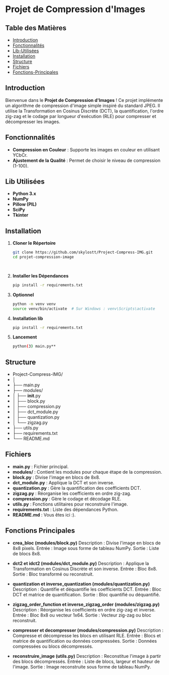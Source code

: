 # Projet de Compression d'Images

## Table des Matières
- [Introduction](#introduction)
- [Fonctionnalités](#fonctionnalités)
- [Lib-Utilisées](#Lib-Utilisées)
- [Installation](#installation)
- [Structure](#Structure)
- [Fichiers](#Fichiers)
- [Fonctions-Principales](#Fonctions-Principales)

## Introduction

Bienvenue dans le **Projet de Compression d'Images** ! Ce projet implémente un algorithme de compression d'image simple inspiré du standard JPEG. Il utilise la Transformation en Cosinus Discrète (DCT), la quantification, l'ordre zig-zag et le codage par longueur d'exécution (RLE) pour compresser et décompresser les images.


## Fonctionnalités

- **Compression en Couleur** : Supporte les images en couleur en utilisant YCbCr.
- **Ajustement de la Qualité** : Permet de choisir le niveau de compression (1-100).


## Lib Utilisées

- **Python 3.x**
- **NumPy**
- **Pillow (PIL)**
- **SciPy**
- **Tkinter**

## Installation

1. **Cloner le Répertoire**

   ```bash
   git clone https://github.com/skylostt/Project-Compress-IMG.git
   cd projet-compression-image

 
2. **Installer les Dépendances**
    ```bash
    pip install -r requirements.txt

3. **Optionnel**
    ```bash
    python -m venv venv
    source venv/bin/activate  # Sur Windows : venv\Scripts\activate

4. **Installation lib**
    ```bash
    pip install -r requirements.txt

5. **Lancement**
    ```bash
    python(3) main.py**

## Structure

- Project-Compress-IMG/
- │
- ├── main.py
- ├── modules/
- │   ├── __init__.py
- │   ├── block.py
- │   ├── compression.py
- │   ├── dct_module.py
- │   ├── quantization.py
- │   └── zigzag.py
- ├── utils.py
- ├── requirements.txt
- └── README.md

## Fichiers

- **main.py** : Fichier principal.
- **modules/** : Contient les modules pour chaque étape de la compression.
- **block.py** : Divise l'image en blocs de 8x8.
- **dct_module.py** : Applique la DCT et son inverse.
- **quantization.py** : Gère la quantification des coefficients DCT.
- **zigzag.py** : Réorganise les coefficients en ordre zig-zag.
- **compression.py** : Gère le codage et décodage RLE.
- **utils.py** : Fonctions utilitaires pour reconstruire l'image.
- **requirements.txt** : Liste des dépendances Python.
- **README.md** : Vous êtes ici :).

## Fonctions Principales

- **crea_bloc (modules/block.py)**
Description : Divise l'image en blocs de 8x8 pixels.
Entrée : Image sous forme de tableau NumPy.
Sortie : Liste de blocs 8x8.

- **dct2 et idct2 (modules/dct_module.py)**
Description : Applique la Transformation en Cosinus Discrète et son inverse.
Entrée : Bloc 8x8.
Sortie : Bloc transformé ou reconstruit.

- **quantization et inverse_quantization (modules/quantization.py)**
Description : Quantifie et déquantifie les coefficients DCT.
Entrée : Bloc DCT et matrice de quantification.
Sortie : Bloc quantifié ou déquantifié.

- **zigzag_order_function et inverse_zigzag_order (modules/zigzag.py)**
Description : Réorganise les coefficients en ordre zig-zag et inverse.
Entrée : Bloc 8x8 ou vecteur 1x64.
Sortie : Vecteur zig-zag ou bloc reconstruit.

- **compresser et decompresser (modules/compression.py)**
Description : Compresse et décompresse les blocs en utilisant RLE.
Entrée : Blocs et matrice de quantification ou données compressées.
Sortie : Données compressées ou blocs décompressés.

- **reconstruire_image (utils.py)**
Description : Reconstitue l'image à partir des blocs décompressés.
Entrée : Liste de blocs, largeur et hauteur de l'image.
Sortie : Image reconstruite sous forme de tableau NumPy.